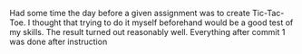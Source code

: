 Had some time the day before a given assignment was to create
Tic-Tac-Toe. I thought that trying to do it myself beforehand would
be a good test of my skills. The result turned out reasonably well. Everything
after commit 1 was done after instruction
